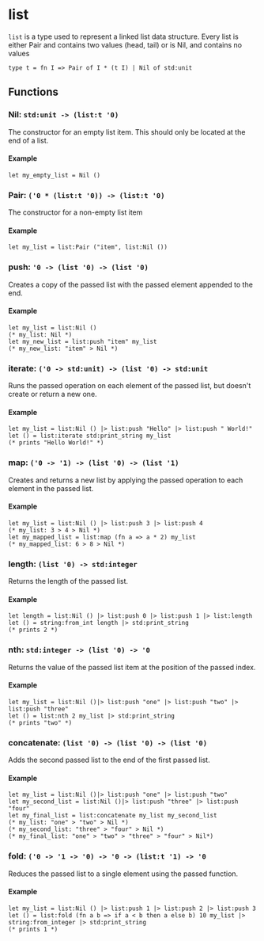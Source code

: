 # list
`list` is a type used to represent a linked list data structure.
Every list is either Pair and contains two values (head, tail) or is Nil, and contains no values
```halcyon
type t = fn I => Pair of I * (t I) | Nil of std:unit
```
## Functions
### Nil: `std:unit -> (list:t '0)`
The constructor for an empty list item.
This should only be located at the end of a list.
#### Example
```halcyon
let my_empty_list = Nil ()
```
### Pair: `('0 * (list:t '0)) -> (list:t '0)`
The constructor for a non-empty list item
#### Example
```halcyon
let my_list = list:Pair ("item", list:Nil ())
```
### push: `'0 -> (list '0) -> (list '0)`
Creates a copy of the passed list with the passed element appended to the end.
#### Example
```halcyon
let my_list = list:Nil ()
(* my_list: Nil *)
let my_new_list = list:push "item" my_list 
(* my_new_list: "item" > Nil *)
```
### iterate: `('0 -> std:unit) -> (list '0) -> std:unit`
Runs the passed operation on each element of the passed list, but doesn't create or return a new one.
#### Example
```halcyon
let my_list = list:Nil () |> list:push "Hello" |> list:push " World!"
let () = list:iterate std:print_string my_list
(* prints "Hello World!" *)
```
### map: `('0 -> '1) -> (list '0) -> (list '1)`
Creates and returns a new list by applying the passed operation to each element in the passed list.
#### Example
```halcyon
let my_list = list:Nil () |> list:push 3 |> list:push 4 
(* my_list: 3 > 4 > Nil *)
let my_mapped_list = list:map (fn a => a * 2) my_list
(* my_mapped_list: 6 > 8 > Nil *)
```
### length: `(list '0) -> std:integer`
Returns the length of the passed list.
#### Example
```halcyon
let length = list:Nil () |> list:push 0 |> list:push 1 |> list:length
let () = string:from_int length |> std:print_string
(* prints 2 *)
```
### nth: `std:integer -> (list '0) -> '0`
Returns the value of the passed list item at the position of the passed index.
#### Example
```halcyon
let my_list = list:Nil ()|> list:push "one" |> list:push "two" |> list:push "three"
let () = list:nth 2 my_list |> std:print_string
(* prints "two" *)
```
### concatenate: `(list '0) -> (list '0) -> (list '0)`
Adds the second passed list to the end of the first passed list.
#### Example
```halcyon
let my_list = list:Nil ()|> list:push "one" |> list:push "two" 
let my_second_list = list:Nil ()|> list:push "three" |> list:push "four" 
let my_final_list = list:concatenate my_list my_second_list
(* my_list: "one" > "two" > Nil *)
(* my_second_list: "three" > "four" > Nil *)
(* my_final_list: "one" > "two" > "three" > "four" > Nil*)
```
### fold: `('0 -> '1 -> '0) -> '0 -> (list:t '1) -> '0`
Reduces the passed list to a single element using the passed function.
#### Example
```halcyon
let my_list = list:Nil () |> list:push 1 |> list:push 2 |> list:push 3
let () = list:fold (fn a b => if a < b then a else b) 10 my_list |> string:from_integer |> std:print_string
(* prints 1 *)
```
